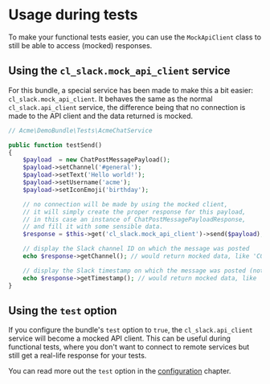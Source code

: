 # Usage during tests

To make your functional tests easier, you can use the `MockApiClient` class to still be able
to access (mocked) responses.


## Using the `cl_slack.mock_api_client` service

For this bundle, a special service has been made to make this a bit easier: `cl_slack.mock_api_client`.
It behaves the same as the normal `cl_slack.api_client` service, the difference being that no
connection is made to the API client and the data returned is mocked.

```php
// Acme\DemoBundle\Tests\AcmeChatService

public function testSend()
{
    $payload  = new ChatPostMessagePayload();
    $payload->setChannel('#general');
    $payload->setText('Hello world!');
    $payload->setUsername('acme');
    $payload->setIconEmoji('birthday');

    // no connection will be made by using the mocked client,
    // it will simply create the proper response for this payload,
    // in this case an instance of ChatPostMessagePayloadResponse,
    // and fill it with some sensible data.
    $response = $this->get('cl_slack.mock_api_client')->send($payload);

    // display the Slack channel ID on which the message was posted
    echo $response->getChannel(); // would return mocked data, like 'C01234567'

    // display the Slack timestamp on which the message was posted (note: NON-unix timestamp!)
    echo $response->getTimestamp(); // would return mocked data, like '12345678.12345678'
}
```

## Using the `test` option

If you configure the bundle's `test` option to `true`, the `cl_slack.api_client` service will become a mocked
API client. This can be useful during functional tests, where you don't want to connect to remote services
but still get a real-life response for your tests.

You can read more out the `test` option in the [configuration](https://github.com/cleentfaar/CLSlackBundle/blob/master/Resources/doc/configuration.md) chapter.
